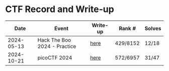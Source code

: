 # CTF Record and Write-up

|Date|Event|Write-up|Rank #|Solves|
|-|-|-|-|-|
|2024-05-13|Hack The Boo 2024 - Practice|[here](/hackthebox/README.md#hack-the-boo-2024---practice)|429/8152|12/18|
|2024-10-21|picoCTF 2024|[here](/pico/README.md#picoctf-2024)|572/6957|31/47|
